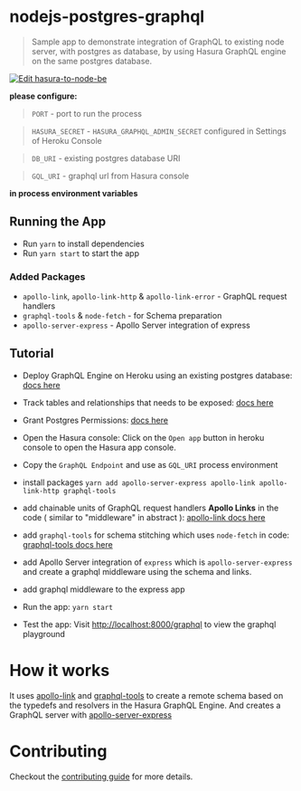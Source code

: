 # nodejs-postgres-graphql

> Sample app to demonstrate integration of GraphQL to existing node server, with postgres as database, by using Hasura GraphQL engine on the same postgres database.

[![Edit hasura-to-node-be](https://codesandbox.io/static/img/play-codesandbox.svg)](https://codesandbox.io/s/hasura-to-node-be-nflye?fontsize=14)

**please configure:**
>  `PORT` - port to run the process

> `HASURA_SECRET` - `HASURA_GRAPHQL_ADMIN_SECRET` configured in Settings of Heroku Console

>  `DB_URI` - existing postgres database URI

> `GQL_URI` - graphql url from Hasura console

**in process environment variables**

## Running the App

- Run `yarn` to install dependencies
- Run `yarn start` to start the app

### Added Packages

- `apollo-link`, `apollo-link-http` & `apollo-link-error` - GraphQL request handlers
- `graphql-tools` & `node-fetch` - for Schema preparation
- `apollo-server-express` - Apollo Server integration of express

## Tutorial

- Deploy GraphQL Engine on Heroku  using an existing postgres database:
[docs here](https://docs.hasura.io/1.0/graphql/manual/deployment/heroku/using-existing-heroku-database.html)

- Track tables and relationships that needs to be exposed:
[docs here](https://docs.hasura.io/1.0/graphql/manual/schema/using-existing-database.html)

- Grant Postgres Permissions:
[docs here](https://docs.hasura.io/1.0/graphql/manual/deployment/postgres-permissions.html)

- Open the Hasura console:
Click on the `Open app` button in heroku console to open the Hasura app console.

- Copy the `GraphQL Endpoint` and use as `GQL_URI` process environment

- install packages `yarn add apollo-server-express apollo-link apollo-link-http graphql-tools`

- add chainable units of GraphQL request handlers **Apollo Links** in the code ( similar to "middleware" in abstract ):
[apollo-link docs here](https://www.apollographql.com/docs/link/)

- add `graphql-tools` for schema stitching which uses `node-fetch` in code:
[graphql-tools docs here](https://www.apollographql.com/docs/graphql-tools/)

- add Apollo Server integration of `express` which is `apollo-server-express` and create a graphql middleware using the schema and links.

- add graphql middleware to the express app


- Run the app:
`yarn start`

- Test the app:
Visit [http://localhost:8000/graphql](http://localhost:8000/graphql) to view the graphql playground

# How it works
  It uses [apollo-link](https://www.apollographql.com/docs/link/) and [graphql-tools](https://www.apollographql.com/docs/graphql-tools/) to create a remote schema based on the typedefs and resolvers in the Hasura GraphQL Engine. And creates a GraphQL server with [apollo-server-express](https://github.com/apollographql/apollo-server/tree/master/packages/apollo-server-express)

# Contributing

Checkout the [contributing guide](../../../CONTRIBUTING.md#community-content) for more details.